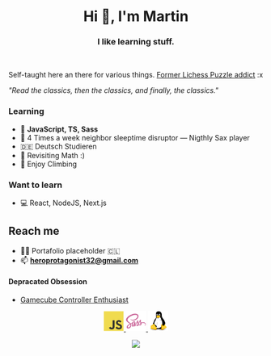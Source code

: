 <h1 align="center">Hi 👋, I'm Martin</h1>
<h3 align="center">I like learning stuff.</h3>
<br>

Self-taught here an there for various things. [Former Lichess Puzzle addict](https://lichess.org/@/veet) :x

<p> <em>"Read the classics, then the classics, and finally, the classics."</em> </p>

### Learning

- 🌱 **JavaScript, TS, Sass**
- 🎷 4 Times a week neighbor sleeptime disruptor — Nigthly Sax player
- 🇩🇪 Deutsch Studieren
- 📐 Revisiting Math :)
- 🧗 Enjoy Climbing

### Want to learn
- 💻 React, NodeJS, Next.js

## Reach me
  
- 👨‍💻 Portafolio placeholder 🇨🇱
- 📫 **heroprotagonist32@gmail.com**

#### Depracated Obsession
- [Gamecube Controller Enthusiast](https://www.instagram.com/veet_labs/)


<p align="center"> <a href="https://developer.mozilla.org/en-US/docs/Web/JavaScript" target="_blank" rel="noreferrer"> <img src="https://raw.githubusercontent.com/devicons/devicon/master/icons/javascript/javascript-original.svg" alt="javascript" width="40" height="40"/> <a href="https://sass-lang.com" target="_blank" rel="noreferrer"> <img src="https://raw.githubusercontent.com/devicons/devicon/master/icons/sass/sass-original.svg" alt="sass" width="40" height="40"/> </a> <a href="https://www.linux.org/" target="_blank" rel="noreferrer"> <img src="https://raw.githubusercontent.com/devicons/devicon/master/icons/linux/linux-original.svg" alt="linux" width="40" height="40"/> </a> </p>
<p align="center"> <a href="https://www.codewars.com/users/carafelix"> <img src="https://www.codewars.com/users/carafelix/badges/large"/> </a> </p>



<!--
**carafelix/carafelix** is a ✨ _special_ ✨ repository because its `README.md` (this file) appears on your GitHub profile.

Here are some ideas to get you started:

- 🔭 I’m currently working on ...
- 🌱 I’m currently learning ...
- 👯 I’m looking to collaborate on ...
- 🤔 I’m looking for help with ...
- 💬 Ask me about ...
- 📫 How to reach me: ...
- 😄 Pronouns: ...
- ⚡ Fun fact: ...
-->
